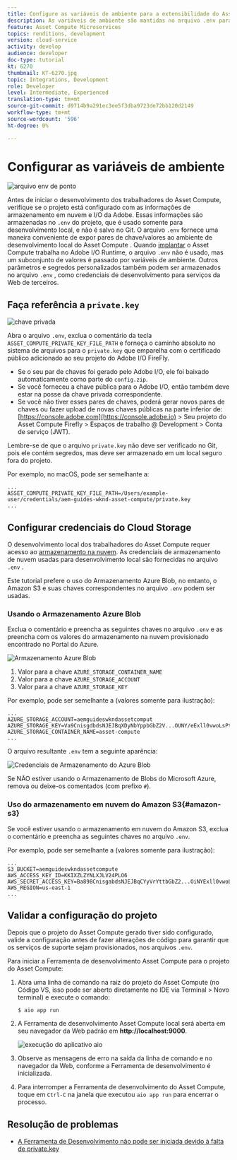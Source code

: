 ```yaml
---
title: Configure as variáveis de ambiente para a extensibilidade do Asset Compute
description: As variáveis de ambiente são mantidas no arquivo .env para desenvolvimento local e são usadas para fornecer credenciais do Adobe I/O e credenciais de armazenamento de nuvem necessárias para o desenvolvimento local.
feature: Asset Compute Microservices
topics: renditions, development
version: cloud-service
activity: develop
audience: developer
doc-type: tutorial
kt: 6270
thumbnail: KT-6270.jpg
topic: Integrations, Development
role: Developer
level: Intermediate, Experienced
translation-type: tm+mt
source-git-commit: d9714b9a291ec3ee5f3dba9723de72bb120d2149
workflow-type: tm+mt
source-wordcount: '596'
ht-degree: 0%

---
```



# Configurar as variáveis de ambiente

![arquivo env de ponto](assets/environment-variables/dot-env-file.png)

Antes de iniciar o desenvolvimento dos trabalhadores do Asset Compute, verifique se o projeto está configurado com as informações de armazenamento em nuvem e I/O da Adobe. Essas informações são armazenadas no `.env` do projeto, que é usado somente para desenvolvimento local, e não é salvo no Git. O arquivo `.env` fornece uma maneira conveniente de expor pares de chave/valores ao ambiente de desenvolvimento local do Asset Compute . Quando [implantar](../deploy/runtime.md) o Asset Compute trabalha no Adobe I/O Runtime, o arquivo `.env` não é usado, mas um subconjunto de valores é passado por variáveis de ambiente. Outros parâmetros e segredos personalizados também podem ser armazenados no arquivo `.env` , como credenciais de desenvolvimento para serviços da Web de terceiros.

## Faça referência a `private.key`

![chave privada](assets/environment-variables/private-key.png)

Abra o arquivo `.env`, exclua o comentário da tecla `ASSET_COMPUTE_PRIVATE_KEY_FILE_PATH` e forneça o caminho absoluto no sistema de arquivos para o `private.key` que emparelha com o certificado público adicionado ao seu projeto do Adobe I/O FireFly.

+ Se o seu par de chaves foi gerado pelo Adobe I/O, ele foi baixado automaticamente como parte do `config.zip`.
+ Se você forneceu a chave pública para o Adobe I/O, então também deve estar na posse da chave privada correspondente.
+ Se você não tiver esses pares de chaves, poderá gerar novos pares de chaves ou fazer upload de novas chaves públicas na parte inferior de:
   [https://console.adobe.com](https://console.adobe.io) > Seu projeto do Asset Compute Firefly > Espaços de trabalho @ Development > Conta de serviço (JWT).

Lembre-se de que o arquivo `private.key` não deve ser verificado no Git, pois ele contém segredos, mas deve ser armazenado em um local seguro fora do projeto.

Por exemplo, no macOS, pode ser semelhante a:

```
...
ASSET_COMPUTE_PRIVATE_KEY_FILE_PATH=/Users/example-user/credentials/aem-guides-wknd-asset-compute/private.key
...
```

## Configurar credenciais do Cloud Storage

O desenvolvimento local dos trabalhadores do Asset Compute requer acesso ao [armazenamento na nuvem](../set-up/accounts-and-services.md#cloud-storage). As credenciais de armazenamento de nuvem usadas para desenvolvimento local são fornecidas no arquivo `.env` .

Este tutorial prefere o uso do Armazenamento Azure Blob, no entanto, o Amazon S3 e suas chaves correspondentes no arquivo `.env` podem ser usadas.

### Usando o Armazenamento Azure Blob

Exclua o comentário e preencha as seguintes chaves no arquivo `.env` e as preencha com os valores do armazenamento na nuvem provisionado encontrado no Portal do Azure.

![Armazenamento Azure Blob](./assets/environment-variables/azure-portal-credentials.png)

1. Valor para a chave `AZURE_STORAGE_CONTAINER_NAME`
1. Valor para a chave `AZURE_STORAGE_ACCOUNT`
1. Valor para a chave `AZURE_STORAGE_KEY`

Por exemplo, pode ser semelhante a (valores somente para ilustração):

```
...
AZURE_STORAGE_ACCOUNT=aemguideswkndassetcomput
AZURE_STORAGE_KEY=Va9CnisgdbdsNJEJBqXDyNbYppbGbZ2V...OUNY/eExll0vwoLsPt/OvbM+B7pkUdpEe7zJhg==
AZURE_STORAGE_CONTAINER_NAME=asset-compute
...
```

O arquivo resultante `.env` tem a seguinte aparência:

![Credenciais de Armazenamento do Azure Blob](assets/environment-variables/cloud-storage-credentials.png)

Se NÃO estiver usando o Armazenamento de Blobs do Microsoft Azure, remova ou deixe-os comentados (com prefixo `#`).

### Uso do armazenamento em nuvem do Amazon S3{#amazon-s3}

Se você estiver usando o armazenamento em nuvem do Amazon S3, exclua o comentário e preencha as seguintes chaves no arquivo `.env`.

Por exemplo, pode ser semelhante a (valores somente para ilustração):

```
...
S3_BUCKET=aemguideswkndassetcompute
AWS_ACCESS_KEY_ID=KKIXZLZYNLXJLV24PLO6
AWS_SECRET_ACCESS_KEY=Ba898CnisgabdsNJEJBqCYyVrYttbGbZ2...OiNYExll0vwoLsPtOv
AWS_REGION=us-east-1
...
```

## Validar a configuração do projeto

Depois que o projeto do Asset Compute gerado tiver sido configurado, valide a configuração antes de fazer alterações de código para garantir que os serviços de suporte sejam provisionados, nos arquivos `.env`.

Para iniciar a Ferramenta de desenvolvimento Asset Compute para o projeto do Asset Compute:

1. Abra uma linha de comando na raiz do projeto do Asset Compute (no Código VS, isso pode ser aberto diretamente no IDE via Terminal > Novo terminal) e execute o comando:

   ```
   $ aio app run
   ```

1. A Ferramenta de desenvolvimento Asset Compute local será aberta em seu navegador da Web padrão em __http://localhost:9000__.

   ![execução do aplicativo aio](assets/environment-variables/aio-app-run.png)

1. Observe as mensagens de erro na saída da linha de comando e no navegador da Web, conforme a Ferramenta de desenvolvimento é inicializada.
1. Para interromper a Ferramenta de desenvolvimento do Asset Compute, toque em `Ctrl-C` na janela que executou `aio app run` para encerrar o processo.

## Resolução de problemas

+ [A Ferramenta de Desenvolvimento não pode ser iniciada devido à falta de private.key](../troubleshooting.md#missing-private-key)
